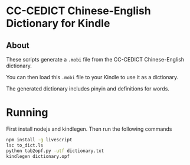 # CC-CEDICT Chinese-English Dictionary for Kindle

## About

These scripts generate a `.mobi` file from the CC-CEDICT Chinese-English dictionary.

You can then load this `.mobi` file to your Kindle to use it as a dictionary.

The generated dictionary includes pinyin and definitions for words.

# Running

First install nodejs and kindlegen. Then run the following commands

```bash
npm install -g livescript
lsc to_dict.ls
python tab2opf.py -utf dictionary.txt
kindlegen dictionary.opf
```
